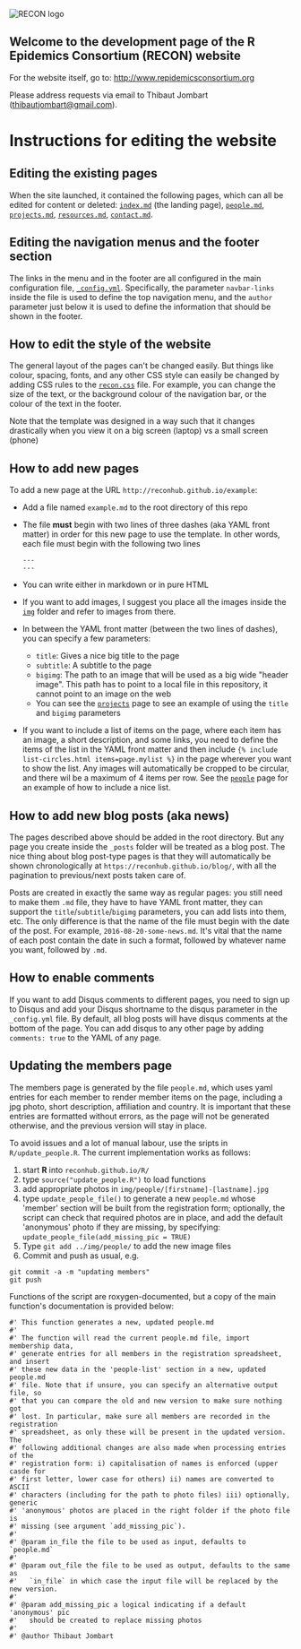 ![RECON logo](img/logo.png)

## Welcome to the development page of the R Epidemics Consortium (RECON) website

For the website itself, go to: http://www.repidemicsconsortium.org

Please address requests via email to Thibaut Jombart ([thibautjombart@gmail.com](thibautjombart@gmail.com)).

# Instructions for editing the website

## Editing the existing pages

When the site launched, it contained the following pages, which can all be edited for content or deleted: [`index.md`](./index.md) (the landing page), [`people.md`](./people.md), [`projects.md`](./projects.md), [`resources.md`](./resources.md), [`contact.md`](./contact.md).

## Editing the navigation menus and the footer section

The links in the menu and in the footer are all configured in the main configuration file, [`_config.yml`](./_config.yml). Specifically, the parameter `navbar-links` inside the file is used to define the top navigation menu, and the `author` parameter just below it is used to define the information that should be shown in the footer.

## How to edit the style of the website

The general layout of the pages can't be changed easily.  But things like colour, spacing, fonts, and any other CSS style can easily be changed by adding CSS rules to the [`recon.css`](./css/recon.css) file. For example, you can change the size of the text, or the background colour of the navigation bar, or the colour of the text in the footer.

Note that the template was designed in a way such that it changes drastically when you view it on a big screen (laptop) vs a small screen (phone)

## How to add new pages

To add a new page at the URL `http://reconhub.github.io/example`:

- Add a file named `example.md` to the root directory of this repo
- The file **must** begin with two lines of three dashes (aka YAML front matter) in order for this new page to use the template. In other words, each file must begin with the following two lines

    ```
    ---
    ---
    ```
- You can write either in markdown or in pure HTML
- If you want to add images, I suggest you place all the images inside the [`img`](./img) folder and refer to images from there.
- In between the YAML front matter (between the two lines of dashes), you can specify a few parameters:
  - `title`: Gives a nice big title to the page
  - `subtitle`: A subtitle to the page
  - `bigimg`: The path to an image that will be used as a big wide "header image". This path has to point to a local file in this repository, it cannot point to an image on the web
  - You can see the [`projects`](https://raw.githubusercontent.com/reconhub/reconhub.github.io/2d944bfa887121b8e4f0d88df03a23e424bd1e79/projects.md) page to see an example of using the `title` and `bigimg` parameters
- If you want to include a list of items on the page, where each item has an image, a short description, and some links, you need to define the items of the list in the YAML front matter and then include `{% include list-circles.html items=page.mylist %}` in the page wherever you want to show the list. Any images will automatically be cropped to be circular, and there wil be a maximum of 4 items per row. See the [`people`](https://raw.githubusercontent.com/reconhub/reconhub.github.io/89dbea917f4223d768e51dfc6e825b974144dea4/people.md) page for an example of how to include a nice list.

## How to add new blog posts (aka news)

The pages described above should be added in the root directory. But any page you create inside the `_posts` folder will be treated as a blog post. The nice thing about blog post-type pages is that they will automatically be shown chronologically at `https://reconhub.github.io/blog/`, with all the pagination to previous/next posts taken care of.

Posts are created in exactly the same way as regular pages: you still need to make them `.md` file, they have to have YAML front matter, they can support the `title`/`subtitle`/`bigimg` parameters, you can add lists into them, etc. The only difference is that the name of the file must begin with the date of the post. For example, `2016-08-20-some-news.md`. It's vital that the name of each post contain the date in such a format, followed by whatever name you want, followed by `.md`.

## How to enable comments
If you want to add Disqus comments to different pages, you need to sign up to Disqus and add your Disqus shortname to the disqus parameter in the `_config.yml` file. By default, all blog posts will have disqus comments at the bottom of the page. You can add disqus to any other page by adding `comments: true` to the YAML of any page.


## Updating the members page

The members page is generated by the file `people.md`, which uses yaml entries
for each member to render member items on the page, including a jpg photo, short
description, affiliation and country. It is important that these entries are
formatted without errors, as the page will not be generated otherwise, and the
previous version will stay in place.

To avoid issues and a lot of manual labour, use the sripts in
`R/update_people.R`. The current implementation works as follows:

1. start **R** into `reconhub.github.io/R/`
2. type `source("update_people.R")` to load functions
3. add appropriate photos in `img/people/[firstname]-[lastname].jpg`
4. type `update_people_file()` to generate a new `people.md` whose 'member'
   section will be built from the registration form; optionally, the script can
   check that required photos are in place, and add the default 'anonymous'
   photo if they are missing, by specifying:
   `update_people_file(add_missing_pic = TRUE)`
5. Type `git add ../img/people/` to add the new image files
6. Commit and push as usual, e.g.
```
git commit -a -m "updating members"
git push
```

Functions of the script are roxygen-documented, but a copy of the main
function's documentation is provided below:

```{r }
#' This function generates a new, updated people.md
#'
#' The function will read the current people.md file, import membership data,
#' generate entries for all members in the registration spreadsheet, and insert
#' these new data in the 'people-list' section in a new, updated people.md
#' file. Note that if unsure, you can specify an alternative output file, so
#' that you can compare the old and new version to make sure nothing got
#' lost. In particular, make sure all members are recorded in the registration
#' spreadsheet, as only these will be present in the updated version. The
#' following additional changes are also made when processing entries of the
#' registration form: i) capitalisation of names is enforced (upper casde for
#' first letter, lower case for others) ii) names are converted to ASCII
#' characters (including for the path to photo files) iii) optionally, generic
#' 'anonymous' photos are placed in the right folder if the photo file is
#' missing (see argument `add_missing_pic`).
#'
#' @param in_file the file to be used as input, defaults to `people.md`
#'
#' @param out_file the file to be used as output, defaults to the same as
#'   `in_file` in which case the input file will be replaced by the new version.
#' 
#' @param add_missing_pic a logical indicating if a default 'anonymous' pic
#'   should be created to replace missing photos
#'
#' @author Thibaut Jombart
```
